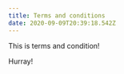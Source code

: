 ```yaml
---
title: Terms and conditions
date: 2020-09-09T20:39:18.542Z
---
```

This is terms and condition!

Hurray!
